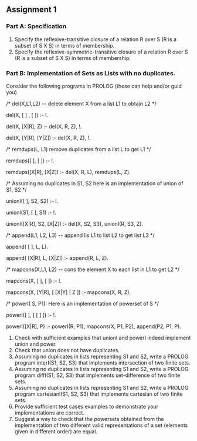 ## Assignment 1

### Part A: Specification

1. Specify the reflexive-transitive closure of a relation R over S  (R is a subset of S X S) in terms of membership.
2. Specify the reflexive-symmetric-transitive closure of a relation R over S  (R is a subset of S X S) in terms of membership.

### Part B: Implementation of Sets as Lists with no duplicates.

Consider  the following programs in PROLOG (these can help and/or guid you)

/*  del(X,L1,L2) -- delete element X from a list L1 to obtain L2 */ 

del(X, [ ] , [ ]) :- !.

del(X, [X|R], Z) :- del(X, R, Z), !.

del(X, [Y|R], [Y|Z]) :- del(X, R, Z), !.


/*  remdups(L, L1) remove duplicates from a list L to get L1 */

remdups([ ], [ ]) :- !.

remdups([X|R], [X|Z]) :- del(X, R, L), remdups(L, Z).


/* Assuming no duplicates in S1, S2 here is an implementation of union of S1, S2 */

unionI([ ], S2, S2) :- !.

unionI(S1, [ ], S1) :- !.

unionI([X|R], S2, [X|Z]) :- del(X, S2, S3),  unionI(R, S3, Z).

  

/* append(L1, L2, L3) -- append lis  L1 to list L2 to get list  L3 */

append( [ ], L, L).

append( [X|R], L, [X|Z]) :- append(R, L, Z).


/* mapcons(X,L1, L2) --  cons the element X to each list in L1 to get L2 */

mapcons(X, [ ], [ ]) :- !.

mapcons(X, [Y|R], [ [X|Y] | Z ]) :- mapcons(X, R, Z).


/* powerI( S, P1): Here is an implementation of powerset of S */

powerI([ ], [ [ ] ]) :- !.

powerI([X|R], P) :- powerI(R, P1),  mapcons(X, P1, P2), append(P2, P1, P).


1. Check with sufficient examples  that unionI and powerI indeed implement union and power.
2. Check that union does not have duplicates. 
3. Assuming no duplicates in lists representing S1 and S2, write a PROLOG program  interI(S1, S2, S3) that implements intersection of two finite sets.  
4. Assuming no duplicates in lists representing S1 and S2, write a PROLOG program  diffI(S1, S2, S3) that implements set-difference of two finite sets.
5. Assuming no duplicates in lists representing S1 and S2, write a PROLOG program  cartesianI(S1, S2, S3) that implements cartesian of two finite sets.
6. Provide sufficient test cases examples to demonstrate your implementations are correct.
7. Suggest a way to check that the powersets obtained from the implementation of two different valid representations of a set (elements given in different order) are equal.
